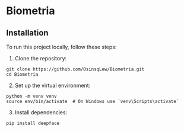 # Biometria

## Installation

To run this project locally, follow these steps:

1. Clone the repository:
```
git clone https://github.com/OsinsqLew/Biometria.git
cd Biometria
```

2. Set up the virtual environment:
```
python -m venv venv
source env/bin/activate  # On Windows use `venv\Scripts\activate`
```

3. Install dependencies:
```
pip install deepface
```
